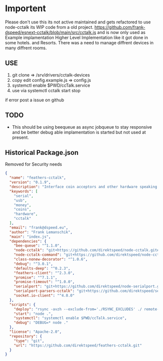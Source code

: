 # Importent
Please don't use this its not active maintained and gets refactored to use node-cctalk its WIP code from a old project. https://github.com/frank-dspeed/esnext-cctalk/blob/main/src/cctalk.js and is now only used as Example implamentation Higher Level Implementation like it got done in some hotels.
and Resorts. There was a need to manage diffrent devices in many diffrent rooms.

## USE
1. git clone => /srv/drivers/cctalk-devices
2. copy edit config.example.js => config.js
3. systemctl enable $PWD/ccTalk.service
4. use via systemctl cctalk start stop

if error post a issue on github

## TODO
- This should be using beequeue as async jobqueue to stay responsive and be better debug able implamentation is started but not used at present.



## Historical Package.json
Removed for Security needs

```json
{
  "name": "feathers-cctalk",
  "version": "0.1.9",
  "description": "Interface coin acceptors and other hardware speaking ccTalk",
  "keywords": [
    "serial",
    "usb",
    "money",
    "coins",
    "hardware",
    "cctalk"
  ],
  "email": "frank@dspeed.eu",
  "author": "Frank Lemanschik",
  "main": "index.js",
  "dependencies": {
    "bee-queue": "^1.1.0",
    "node-cctalk": "git+https://github.com/direktspeed/node-cctalk.git#master",
    "node-cctalk-command": "git+https://github.com/direktspeed/node-cctalk-command.git#master",
    "class-nonew-decorator": "^1.0.6",
    "debug": "^3.0.1",
    "defaults-deep": "^0.2.3",
    "feathers-client": "^2.3.0",
    "promise": "^7.1.1",
    "promise-timeout": "^1.0.0",
    "serialport": "git+https://github.com/direktspeed/node-serialport.git#add_cctalk_parsers",
    "serialport-parsers-cctalk": "git+https://github.com/direktspeed/serialport-parsers-cctalk.git",
    "socket.io-client": "^4.0.0"
  },
  "scripts": {
    "deploy": "rsync -avzh --exclude-from='./RSYNC_EXCLUDES' ./ remote-pc-hostname:/srv/drivers/cctalk-devices && ssh markus DEBUG=* node /srv/peep-server/batch/sync-drivers.js;",
    "start": "node .",
    "systemctl": "systemctl enable $PWD/ccTalk.service",
    "debug": "DEBUG=* node ."
  },
  "license": "Apache-2.0",
  "repository": {
    "type": "git",
    "url": "https://github.com/direktspeed/feathers-cctalk.git"
  }
}
```
